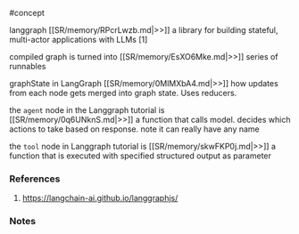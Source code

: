 #concept 

langgraph [[SR/memory/RPcrLwzb.md|>>]] a library for building stateful, multi-actor applications with LLMs [1]


compiled graph is turned into [[SR/memory/EsXO6Mke.md|>>]] series of runnables


graphState in LangGraph [[SR/memory/0MlMXbA4.md|>>]] how updates from each node gets merged into graph state. Uses reducers.


the `agent` node in the Langgraph tutorial is [[SR/memory/0q6UNknS.md|>>]]  a function that calls model. decides which actions to take based on response. note it can really have any name


the `tool` node in Langgraph tutorial is [[SR/memory/skwFKP0j.md|>>]] a function that is executed with specified structured output as parameter

### References
1. https://langchain-ai.github.io/langgraphjs/

### Notes

